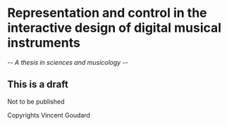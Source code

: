 # Representation and control in the interactive design of digital musical instruments
*-- A thesis in sciences and musicology --*

## This is a draft
Not to be published

Copyrights Vincent Goudard
